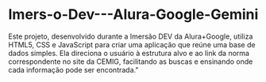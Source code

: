 # Imers-o-Dev---Alura-Google-Gemini
Este projeto, desenvolvido durante a Imersão DEV da Alura+Google, utiliza HTML5, CSS e JavaScript para criar uma aplicação que reúne uma base de dados simples. Ela direciona o usuário à estrutura alvo e ao link da norma correspondente no site da CEMIG, facilitando as buscas e ensinando onde cada informação pode ser encontrada."
